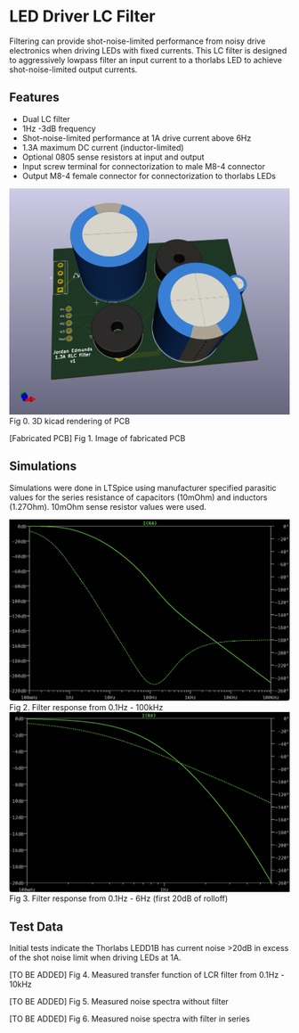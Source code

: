 # LED Driver LC Filter

Filtering can provide shot-noise-limited performance from noisy drive electronics when driving LEDs with fixed currents. This LC filter is designed to aggressively lowpass filter an input current to a thorlabs LED to achieve shot-noise-limited output currents.

## Features
- Dual LC filter
- 1Hz -3dB frequency
- Shot-noise-limited performance at 1A drive current above 6Hz
- 1.3A maximum DC current (inductor-limited)
- Optional 0805 sense resistors at input and output
- Input screw terminal for connectorization to male M8-4 connector
- Output M8-4 female connector for connectorization to thorlabs LEDs

![PCB 3D view](pcb_3D_rendering.png)
Fig 0. 3D kicad rendering of PCB

[Fabricated PCB]
Fig 1. Image of fabricated PCB

## Simulations
Simulations were done in LTSpice using manufacturer specified parasitic values for the series resistance of capacitors (10mOhm) and inductors (1.27Ohm). 10mOhm sense resistor values were used.

![100kHz simulation](ltspice_simulation_100kHz.png)
Fig 2. Filter response from 0.1Hz - 100kHz
![6Hz simulation zoomed](ltspice_simulation_6Hz.png)
Fig 3. Filter response from 0.1Hz - 6Hz (first 20dB of rolloff)

## Test Data
Initial tests indicate the Thorlabs LEDD1B has current noise >20dB in excess of the shot noise limit when driving LEDs at 1A.

[TO BE ADDED]
Fig 4. Measured transfer function of LCR filter from 0.1Hz - 10kHz

[TO BE ADDED]
Fig 5. Measured noise spectra without filter

[TO BE ADDED]
Fig 6. Measured noise spectra with filter in series
